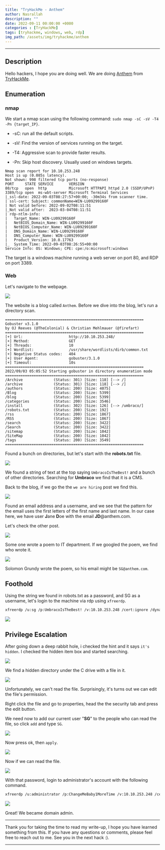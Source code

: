 ```yaml
---
title: "TryHackMe - Anthem"
author: Nasrallah
description: ""
date: 2022-09-11 00:00:00 +0000
categories : [TryHackMe]
tags: [tryhackme, windows, web, rdp]
img_path: /assets/img/tryhackme/anthem
---
```


<div align="center"> <script src="https://tryhackme.com/badge/367641"></script> </div>

---


## **Description**

Hello hackers, I hope you are doing well. We are doing [Anthem](https://tryhackme.com/room/anthem) from [TryHackMe](https://tryhackme.com).

## **Enumeration**

### nmap

We start a nmap scan using the following command: `sudo nmap -sC -sV -T4 -Pn {target_IP}`.

- -sC: run all the default scripts.

- -sV: Find the version of services running on the target.

- -T4: Aggressive scan to provide faster results.

- -Pn: Skip host discovery. Usually used on windows targets.

```terminal
Nmap scan report for 10.10.253.248
Host is up (0.085s latency).
Not shown: 998 filtered tcp ports (no-response)
PORT     STATE SERVICE       VERSION
80/tcp   open  http          Microsoft HTTPAPI httpd 2.0 (SSDP/UPnP)
3389/tcp open  ms-wbt-server Microsoft Terminal Services
|_ssl-date: 2022-09-03T08:27:57+00:00; -30m34s from scanner time.
| ssl-cert: Subject: commonName=WIN-LU09299160F
| Not valid before: 2022-09-02T08:11:51
|_Not valid after:  2023-03-04T08:11:51
| rdp-ntlm-info: 
|   Target_Name: WIN-LU09299160F
|   NetBIOS_Domain_Name: WIN-LU09299160F
|   NetBIOS_Computer_Name: WIN-LU09299160F
|   DNS_Domain_Name: WIN-LU09299160F
|   DNS_Computer_Name: WIN-LU09299160F
|   Product_Version: 10.0.17763
|_  System_Time: 2022-09-03T08:26:55+00:00
Service Info: OS: Windows; CPE: cpe:/o:microsoft:windows
```

The target is a windows machine running a web server on port 80, and RDP on port 3389.

### Web

Let's navigate to the webpage.

![](1.png)

The website is a blog called `Anthem`. Before we dive into the blog, let's run a directory scan.

```terminal
===============================================================
Gobuster v3.1.0
by OJ Reeves (@TheColonial) & Christian Mehlmauer (@firefart)
===============================================================
[+] Url:                     http://10.10.253.248/
[+] Method:                  GET
[+] Threads:                 10
[+] Wordlist:                /usr/share/wordlists/dirb/common.txt
[+] Negative Status codes:   404
[+] User Agent:              gobuster/3.1.0
[+] Timeout:                 10s
===============================================================
2022/09/03 05:05:52 Starting gobuster in directory enumeration mode
===============================================================
/Archive              (Status: 301) [Size: 118] [--> /]
/archive              (Status: 301) [Size: 118] [--> /]
/authors              (Status: 200) [Size: 4075]       
/Blog                 (Status: 200) [Size: 5399]       
/blog                 (Status: 200) [Size: 5399]       
/categories           (Status: 200) [Size: 3546]       
/install              (Status: 302) [Size: 126] [--> /umbraco/]
/robots.txt           (Status: 200) [Size: 192]                
/rss                  (Status: 200) [Size: 1867]               
/RSS                  (Status: 200) [Size: 1867]               
/search               (Status: 200) [Size: 3422]               
/Search               (Status: 200) [Size: 3422]               
/sitemap              (Status: 200) [Size: 1042]               
/SiteMap              (Status: 200) [Size: 1042]               
/tags                 (Status: 200) [Size: 3549]               
===============================================================
```

Found a bunch on directories, but let's start with the **robots.txt** file.

![](2.png)

We found a string of text at the top saying `UmbracoIsTheBest!` and a bunch of other directories. Searching for **Umbraco** we find that it is a CMS.

Back to the blog, if we go the the `we are hiring` post we find this.

![](3.png)

Found an email address and a username, and we see that the pattern for the email uses the first letters of the first name and last name. In our case here, we have user **J**ane **D**oe with the email **JD**@anthem.com.

Let's check the other post.

![](4.png)

Some one wrote a poem to IT department. If we googled the poem, we find who wrote it.

![](5.png)

Solomon Grundy wrote the poem, so his email might be `SG@anthem.com`.

## **Foothold**

Using the string we found in robots.txt as a password, and SG as a username, let's login to the machine via rdp using `xfreerdp`.

```bash
xfreerdp /u:sg /p:UmbracoIsTheBest! /v:10.10.253.248 /cert:ignore /dynamic-resolution +clipboard
```

![](6.png)

## **Privilege Escalation**

After going down a deep rabbit hole, i checked the hint and it says `it's hidden`. I checked the hidden item box and started searching.

![](7.png)

We find a hidden directory under the C drive with a file in it.

![](8.png)

Unfortunately, we can't read the file. Surprisingly, it's turns out we can edit the file's permission.

Right click the file and go to properties, head the the security tab and press the edit button.

We need now to add our current user "**SG**" to the people who can read the file, so click `add` and type `SG`.

![](9.png)

Now press ok, then `apply`.

![](10.png)

Now if we can read the file.

![](11.png)

With that password, login to administrator's account with the following command.

```bash
xfreerdp /u:administrator /p:ChangeMeBaby1MoreTime /v:10.10.253.248 /cert:ignore /dynamic-resolution +clipboard
```

![](12.png)

Great! We became domain admin.

---

Thank you for taking the time to read my write-up, I hope you have learned something from this. If you have any questions or comments, please feel free to reach out to me. See you in the next hack :).

---

